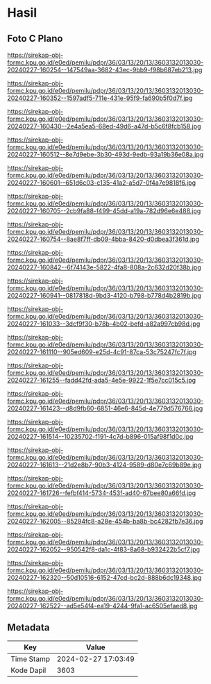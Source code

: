 # Hasil

## Foto C Plano

https://sirekap-obj-formc.kpu.go.id/e0ed/pemilu/pdpr/36/03/13/20/13/3603132013030-20240227-160254--147549aa-3682-43ec-9bb9-f98b687eb213.jpg

https://sirekap-obj-formc.kpu.go.id/e0ed/pemilu/pdpr/36/03/13/20/13/3603132013030-20240227-160352--1597adf5-711e-431e-95f9-fa690b5f0d7f.jpg

https://sirekap-obj-formc.kpu.go.id/e0ed/pemilu/pdpr/36/03/13/20/13/3603132013030-20240227-160430--2e4a5ea5-68ed-49d6-a47d-b5c6f8fcb158.jpg

https://sirekap-obj-formc.kpu.go.id/e0ed/pemilu/pdpr/36/03/13/20/13/3603132013030-20240227-160512--8e7d9ebe-3b30-493d-9edb-93a19b36e08a.jpg

https://sirekap-obj-formc.kpu.go.id/e0ed/pemilu/pdpr/36/03/13/20/13/3603132013030-20240227-160601--651d6c03-c135-41a2-a5d7-0f4a7e9818f6.jpg

https://sirekap-obj-formc.kpu.go.id/e0ed/pemilu/pdpr/36/03/13/20/13/3603132013030-20240227-160705--2cb9fa88-f499-45dd-a19a-782d96e6e488.jpg

https://sirekap-obj-formc.kpu.go.id/e0ed/pemilu/pdpr/36/03/13/20/13/3603132013030-20240227-160754--8ae8f7ff-db09-4bba-8420-d0dbea3f361d.jpg

https://sirekap-obj-formc.kpu.go.id/e0ed/pemilu/pdpr/36/03/13/20/13/3603132013030-20240227-160842--6f74143e-5822-4fa8-808a-2c632d20f38b.jpg

https://sirekap-obj-formc.kpu.go.id/e0ed/pemilu/pdpr/36/03/13/20/13/3603132013030-20240227-160941--0817818d-9bd3-4120-b798-b778d4b2819b.jpg

https://sirekap-obj-formc.kpu.go.id/e0ed/pemilu/pdpr/36/03/13/20/13/3603132013030-20240227-161033--3dcf9f30-b78b-4b02-befd-a82a997cb98d.jpg

https://sirekap-obj-formc.kpu.go.id/e0ed/pemilu/pdpr/36/03/13/20/13/3603132013030-20240227-161110--905ed609-e25d-4c91-87ca-53c75247fc7f.jpg

https://sirekap-obj-formc.kpu.go.id/e0ed/pemilu/pdpr/36/03/13/20/13/3603132013030-20240227-161255--fadd42fd-ada5-4e5e-9922-1f5e7cc015c5.jpg

https://sirekap-obj-formc.kpu.go.id/e0ed/pemilu/pdpr/36/03/13/20/13/3603132013030-20240227-161423--d8d9fb60-6851-46e6-845d-4e779d576766.jpg

https://sirekap-obj-formc.kpu.go.id/e0ed/pemilu/pdpr/36/03/13/20/13/3603132013030-20240227-161514--10235702-f191-4c7d-b896-015af98f1d0c.jpg

https://sirekap-obj-formc.kpu.go.id/e0ed/pemilu/pdpr/36/03/13/20/13/3603132013030-20240227-161613--21d2e8b7-90b3-4124-9589-d80e7c69b89e.jpg

https://sirekap-obj-formc.kpu.go.id/e0ed/pemilu/pdpr/36/03/13/20/13/3603132013030-20240227-161726--fefbf414-5734-453f-ad40-67bee80a66fd.jpg

https://sirekap-obj-formc.kpu.go.id/e0ed/pemilu/pdpr/36/03/13/20/13/3603132013030-20240227-162005--85294fc8-a28e-454b-ba8b-bc4282fb7e36.jpg

https://sirekap-obj-formc.kpu.go.id/e0ed/pemilu/pdpr/36/03/13/20/13/3603132013030-20240227-162052--950542f8-da1c-4f83-8a68-b932422b5cf7.jpg

https://sirekap-obj-formc.kpu.go.id/e0ed/pemilu/pdpr/36/03/13/20/13/3603132013030-20240227-162320--50d10516-6152-47cd-bc2d-888b6dc19348.jpg

https://sirekap-obj-formc.kpu.go.id/e0ed/pemilu/pdpr/36/03/13/20/13/3603132013030-20240227-162522--ad5e54f4-ea19-4244-9fa1-ac6505efaed8.jpg


## Metadata

| Key        | Value               |
| ---------- | ------------------- |
| Time Stamp | 2024-02-27 17:03:49 |
| Kode Dapil | 3603                |



